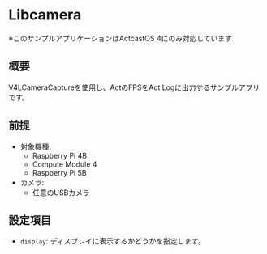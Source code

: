 # Libcamera

※このサンプルアプリケーションはActcastOS 4にのみ対応しています

## 概要

V4LCameraCaptureを使用し、ActのFPSをAct Logに出力するサンプルアプリです。

## 前提

- 対象機種:
  - Raspberry Pi 4B
  - Compute Module 4
  - Raspberry Pi 5B
- カメラ:
  - 任意のUSBカメラ

## 設定項目

- `display`: ディスプレイに表示するかどうかを指定します。

